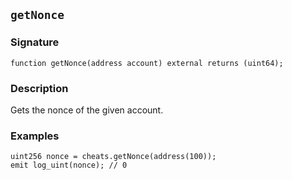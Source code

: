 ## `getNonce`

### Signature

```solidity
function getNonce(address account) external returns (uint64);
```

### Description

Gets the nonce of the given account.

### Examples

```solidity
uint256 nonce = cheats.getNonce(address(100));
emit log_uint(nonce); // 0
```
